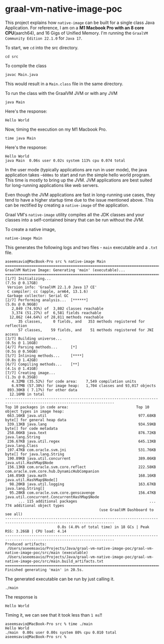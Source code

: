 # graal-vm-native-image-poc

This project explains how `native-image` can be built for a single class Java Application.
For reference, I am on a **M1 Macbook Pro with an 8 core CPU**(aarch64), and 16 Gigs of Unified Memory. I'm running the 
`GraalVM Community Edition 22.1.0` for `Java 17`.


To start, we `cd` into the src directory.
```
cd src
```

To compile the class
```
javac Main.java
```
This would result in a `Main.class` file in the same directory.

To run the class with the GraalVM JVM or with any JVM
```
java Main
```
Here's the response:
```
Hello World
```

Now, timing the execution on my M1 Macbook Pro.
```
time java Main
```
Here's the response:
```
Hello World
java Main  0.06s user 0.02s system 113% cpu 0.074 total
```

In the user mode (typically applications are run in user mode), the java application takes `~600ms` to start and run 
the simple hello world program.
This time is mostly to bring up the JVM. JVM applications are best suited for long-running applications like web servers.

Even though the JVM applications are fast in long-running use cases, they tend to have a higher startup time due to the
issue mentioned above. This can be rectified by creating a `native-image` of the application.

Graal VM's `native-image` utility compiles all the JDK classes and your classes into a self-contained binary that can be 
run without the JVM.

To create a native image,
```
native-image Main
```
This generates the following logs and two files - `main` executable and a `.txt` file.
```
aseemsavio@MacBook-Pro src % native-image Main
========================================================================================================================
GraalVM Native Image: Generating 'main' (executable)...
========================================================================================================================
[1/7] Initializing...                                                                                    (7.5s @ 0.17GB)
 Version info: 'GraalVM 22.1.0 Java 17 CE'
 C compiler: cc (apple, arm64, 13.1.6)
 Garbage collector: Serial GC
[2/7] Performing analysis...  [******]                                                                   (5.0s @ 0.96GB)
   2,849 (74.93%) of  3,802 classes reachable
   3,374 (51.27%) of  6,581 fields reachable
  12,862 (44.64%) of 28,811 methods reachable
      35 classes,     0 fields, and   353 methods registered for reflection
      57 classes,    59 fields, and    51 methods registered for JNI access
[3/7] Building universe...                                                                               (0.5s @ 1.16GB)
[4/7] Parsing methods...      [*]                                                                        (0.5s @ 0.56GB)
[5/7] Inlining methods...     [****]                                                                     (0.8s @ 1.42GB)
[6/7] Compiling methods...    [**]                                                                       (4.1s @ 1.41GB)
[7/7] Creating image...                                                                                  (1.3s @ 0.35GB)
   4.32MB (35.52%) for code area:    7,549 compilation units
   6.97MB (57.30%) for image heap:   1,704 classes and 93,017 objects
 893.30KB ( 7.17%) for other data
  12.16MB in total
------------------------------------------------------------------------------------------------------------------------
Top 10 packages in code area:                               Top 10 object types in image heap:
 663.16KB java.util                                          977.68KB byte[] for general heap data
 339.13KB java.lang                                          934.59KB byte[] for code metadata
 258.06KB java.text                                          876.72KB java.lang.String
 236.67KB java.util.regex                                    645.13KB java.lang.Class
 197.47KB com.oracle.svm.jni                                 531.76KB byte[] for java.lang.String
 190.89KB java.util.concurrent                               389.06KB java.util.HashMap$Node
 156.13KB com.oracle.svm.core.reflect                        222.58KB com.oracle.svm.core.hub.DynamicHubCompanion
 146.05KB java.math                                          168.16KB java.util.HashMap$Node[]
  98.20KB java.util.logging                                  163.67KB java.lang.String[]
  95.28KB com.oracle.svm.core.genscavenge                    156.47KB java.util.concurrent.ConcurrentHashMap$Node
      ... 115 additional packages                                 ... 774 additional object types
                                           (use GraalVM Dashboard to see all)
------------------------------------------------------------------------------------------------------------------------
                        0.8s (4.0% of total time) in 18 GCs | Peak RSS: 3.26GB | CPU load: 4.14
------------------------------------------------------------------------------------------------------------------------
Produced artifacts:
 /Users/aseemsavio/Projects/Java/graal-vm-native-image-poc/graal-vm-native-image-poc/src/main (executable)
 /Users/aseemsavio/Projects/Java/graal-vm-native-image-poc/graal-vm-native-image-poc/src/main.build_artifacts.txt
========================================================================================================================
Finished generating 'main' in 20.5s.

```

The generated executable can be run by just calling it.

```
./main
```

The response is
```
Hello World
```
Timing it, we can see that it took less than `1 ms`!!
```
aseemsavio@MacBook-Pro src % time ./main
Hello World
./main  0.00s user 0.00s system 80% cpu 0.010 total
aseemsavio@MacBook-Pro src % 
```